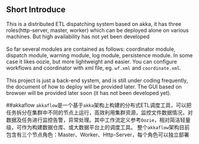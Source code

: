 ## Short Introduce
This is a distributed ETL dispatching system based on akka, it has three roles(http-server, master, worker) which can be deployed alone on various machines. But high availability has not yet been developed </br>
</br>
So far several modules are contained as follows: coordinator module, dispatch module, warning module, log module, persistence module. In some case it likes oozie, but more lightweight and easier. You can configure workflows and coordinator with xml file, eg. `wf.xml` and `coordinate.xml`.</br>
</br>
This project is just a back-end system, and is still under coding frequently, the document of how to deploy will be provided later. The GUI based on browser will be provided later soon (it has not been developed yet).</br>


##akkaflow
`akkaflow`是一个基于`akka`架构上构建的分布式ETL调度工具，可以把任务拆分在集群中不同的节点上运行，高效利用集群资源，监控文件数据情况，对数据及任务进行监控告警，异常处理。其中工作流定义参考`Oozie`，相对简洁轻量级，可作为构建数据仓库、或大数据平台上的调度工具。
整个`akkaflow`架构目前包含有三个节点角色：Master、Worker、Http-Server，每个角色可以独立部署
